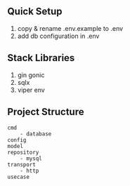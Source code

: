 ## Quick Setup

1. copy & rename .env.example to .env
2. add db configuration in .env

## Stack Libraries
1. gin gonic
2. sqlx
3. viper env


## Project Structure

```
cmd 
    - database
config
model
repository
    - mysql
transport
    - http
usecase
```